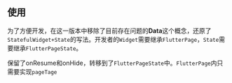 
## 使用

为了方便开发，在这一版本中移除了目前存在问题的**Data**这个概念，还原了`StatefulWidget+State`的写法。开发者的`Widget`需要继承`FlutterPage`，`State`需要继承`FlutterPageState`。  

保留了onResume和onHide，转移到了`FlutterPageState`中。`FlutterPage`内只需要实现`pageTage`

